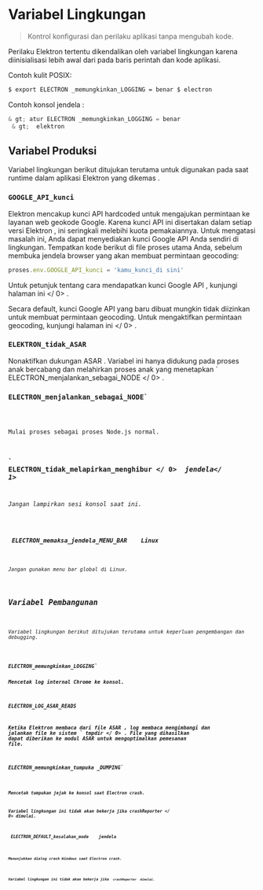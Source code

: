 # Variabel Lingkungan

> Kontrol konfigurasi dan perilaku aplikasi tanpa mengubah kode.

Perilaku Elektron tertentu dikendalikan oleh variabel lingkungan karena diinisialisasi lebih awal dari pada baris perintah dan kode aplikasi.

Contoh kulit POSIX:

```bash
$ export ELECTRON _memungkinkan_LOGGING = benar $ electron
```

Contoh konsol jendela :

```powershell
& gt; atur ELECTRON _memungkinkan_LOGGING = benar
 & gt;  elektron
```

## Variabel Produksi

Variabel lingkungan berikut ditujukan terutama untuk digunakan pada saat runtime dalam aplikasi Elektron yang dikemas .

### `GOOGLE_API_kunci`

Elektron mencakup kunci API hardcoded untuk mengajukan permintaan ke layanan web geokode Google. Karena kunci API ini disertakan dalam setiap versi Elektron , ini seringkali melebihi kuota pemakaiannya. Untuk mengatasi masalah ini, Anda dapat menyediakan kunci Google API Anda sendiri di lingkungan. Tempatkan kode berikut di file proses utama Anda, sebelum membuka jendela browser yang akan membuat permintaan geocoding:

```javascript
proses.env.GOOGLE_API_kunci = 'kamu_kunci_di sini'
```

Untuk petunjuk tentang cara mendapatkan kunci Google API , kunjungi  halaman ini </ 0> .</p> 

Secara default, kunci Google API yang baru dibuat mungkin tidak diizinkan untuk membuat permintaan geocoding. Untuk mengaktifkan permintaan geocoding, kunjungi  halaman ini </ 0> .</p> 

### `ELEKTRON_tidak_ASAR`

Nonaktifkan dukungan ASAR . Variabel ini hanya didukung pada proses anak bercabang dan melahirkan proses anak yang menetapkan ` ELECTRON_menjalankan_sebagai_NODE </ 0> .</p>

<h3><code>ELECTRON_menjalankan_sebagai_NODE`</h3> 

Mulai proses sebagai proses Node.js normal.

### ` ELECTRON_tidak_melapirkan_menghibur </ 0>  <em> jendela</ 1></h3>

<p>Jangan lampirkan sesi konsol saat ini.</p>

<h3><code> ELECTRON_memaksa_jendela_MENU_BAR </ 0>  <em> Linux </ 1></h3>

<p>Jangan gunakan menu bar global di Linux.</p>

<h2>Variabel Pembangunan</h2>

<p>Variabel lingkungan berikut ditujukan terutama untuk keperluan pengembangan dan debugging.</p>

<h3><code>ELECTRON_memungkinkan_LOGGING`

Mencetak log internal Chrome ke konsol.

### `ELECTRON_LOG_ASAR_READS`

Ketika Elektron membaca dari file ASAR , log membaca mengimbangi dan jalankan file ke sistem ` tmpdir </ 0> . File yang dihasilkan dapat diberikan ke modul ASAR untuk mengoptimalkan pemesanan file.</p>

<h3><code>ELECTRON_memungkinkan_tumpuka _DUMPING`</h3> 

Mencetak tumpukan jejak ke konsol saat Electron crash.

Variabel lingkungan ini tidak akan bekerja jika  crashReporter </ 0> dimulai.</p>

<h3><code> ELECTRON_DEFAULT_kesalahan_mode </ 0>  <em> jendela </ 1></h3>

<p>Menunjukkan dialog crash Windows saat Electron crash.</p>

<p>Variabel lingkungan ini tidak akan bekerja jika <code> crashReporter </ 0> dimulai.</p>